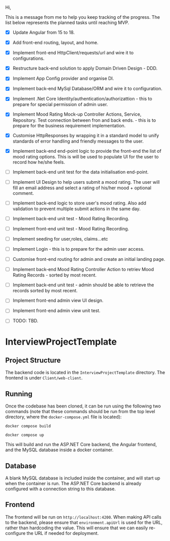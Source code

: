 Hi,

This is a message from me to help you keep tracking of the progress. The list below represents the planned tasks until reaching MVP.
- [x] Update Angular from 15 to 18.
- [x] Add front-end routing, layout, and home.
- [x] Implement front-end HttpClient/requests/url and wire it to configurations.
- [x] Restructure back-end solution to apply Domain Driven Design - DDD.
- [x] Implement App Config provider and organise DI.
- [x] Implement back-end MySql Database/ORM and wire it to configuration.
- [x] Implement .Net Core Identity/authentication/authorizattion - this to prepare for special permission of admin user.
- [x] Implement Mood Rating Mock-up Controller Actions, Service, Repository. Test connection between fron and back ends. - this is to prepare for the business requirement implementation.
- [x] Customise HttpResponses by wrapping it in a standard model to unify standards of error handling and friendly messages to the user.
- [x] Implement back-end end-point logic to provide the front-end the list of mood rating options. This is will be used to populate UI for the user to record how he/she feels.
- [ ] Implement back-end unit test for the data initialisation end-point.
- [ ] Implement UI Design to help users submit a mood rating. The user will fill an email address and select a rating of his/her mood + optional comment.
- [ ] Implement back-end logic to store user's mood rating. Also add validation to prevent multiple submit actions in the same day.
- [ ] Implement back-end unit test - Mood Rating Recording.
- [ ] Implement front-end unit test - Mood Rating Recording.
- [ ] Implement seeding for user,roles, claims...etc
- [ ] Implement Login - this is to prepare for the admin user access.
- [ ] Customise front-end routing for admin and create an initial landing page.
- [ ] Implement back-end Mood Rating Controller Action to retriev Mood Rating Records - sorted by most recent.
- [ ] Implement back-end unit test - admin should be able to retrieve the records sorted by most recent.
- [ ] Implement front-end admin view UI design.
- [ ] Implement front-end admin view unit test.
- [ ] TODO: TBD.


# InterviewProjectTemplate

## Project Structure

The backend code is located in the `InterviewProjectTemplate` directory. The frontend is under `Client/web-client`.

## Running

Once the codebase has been cloned, it can be run using the following two commands (note that these commands should be run from the top level directory, where the `docker-compose.yml` file is located):

`docker compose build`

`docker compose up`

This will build and run the ASP.NET Core backend, the Angular frontend, and the MySQL database inside a docker container.

## Database

A blank MySQL database is included inside the container, and will start up when the container is run. The ASP.NET Core backend is already configured with a connection string to this database.

## Frontend

The frontend will be run on `http://localhost:4200`. When making API calls to the backend, please ensure that `environment.apiUrl` is used for the URL, rather than hardcoding the value. This will ensure that we can easily re-configure the URL if needed for deployment.
